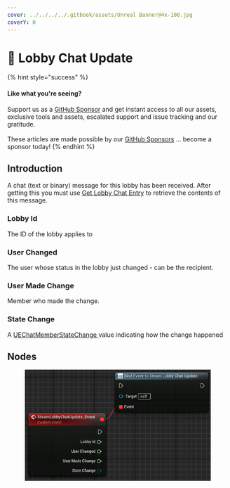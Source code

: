 ```yaml
---
cover: ../../../../.gitbook/assets/Unreal Banner@4x-100.jpg
coverY: 0
---
```


# 🔻 Lobby Chat Update

{% hint style="success" %}
#### Like what you're seeing?

Support us as a [GitHub Sponsor](../../../../become-a-sponsor/) and get instant access to all our assets, exclusive tools and assets, escalated support and issue tracking and our gratitude.\
\
These articles are made possible by our [GitHub Sponsors](../../../../become-a-sponsor/) ... become a sponsor today!
{% endhint %}

## Introduction

A chat (text or binary) message for this lobby has been received. After getting this you must use [Get Lobby Chat Entry](get-lobby-chat-entry.md) to retrieve the contents of this message.

### Lobby Id

The ID of the lobby applies to

### User Changed

The user whose status in the lobby just changed - can be the recipient.

### User Made Change

Member who made the change.

### State Change

A [UEChatMemberStateChange ](../enumerators/uechatmemberstatechange.md)value indicating how the change happened

## Nodes

<figure><img src="../../../../.gitbook/assets/image (13) (1) (1).png" alt=""><figcaption></figcaption></figure>
